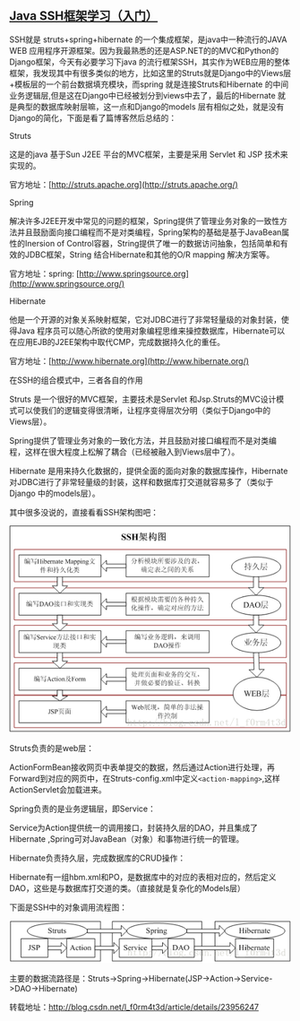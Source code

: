## [Java SSH框架学习（入门）](https://www.cnblogs.com/skipping/p/5373257.html)

SSH就是 struts+spring+hibernate 的一个集成框架，是java中一种流行的JAVA WEB 应用程序开源框架。因为我最熟悉的还是ASP.NET的的MVC和Python的Django框架，今天有必要学习下java 的流行框架SSH，其实作为WEB应用的整体框架，我发现其中有很多类似的地方，比如这里的Struts就是Django中的Views层+模板层的一个前台数据填充模块，而spring 就是连接Struts和Hibernate 的中间业务逻辑层,但是这在Django中已经被划分到views中去了，最后的Hibernate 就是典型的数据库映射层嘛，这一点和Django的models 层有相似之处，就是没有Django的简化，下面是看了篇博客然后总结的：

Struts

这是的java 基于Sun J2EE 平台的MVC框架，主要是采用 Servlet 和 JSP 技术来实现的。

官方地址：[http://struts.apache.org](http://struts.apache.org/)

 

Spring 

解决许多J2EE开发中常见的问题的框架，Spring提供了管理业务对象的一致性方法并且鼓励面向接口编程而不是对类编程，Spring架构的基础是基于JavaBean属性的Inersion of Control容器，String提供了唯一的数据访问抽象，包括简单和有效的JDBC框架，String 结合Hibernate和其他的O/R mapping 解决方案等。

官方地址：spring: [http://www.springsource.org](http://www.springsource.org/)

 

Hibernate

他是一个开源的对象关系映射框架，它对JDBC进行了非常轻量级的对象封装，使得Java 程序员可以随心所欲的使用对象编程思维来操控数据库，Hibernate可以在应用EJB的J2EE架构中取代CMP，完成数据持久化的重任。

官方地址：[http://www.hibernate.org](http://www.hibernate.org/)

 

在SSH的组合模式中，三者各自的作用

Struts 是一个很好的MVC框架，主要技术是Servlet 和Jsp.Struts的MVC设计模式可以使我们的逻辑变得很清晰，让程序变得层次分明（类似于Django中的Views层）。

Spring提供了管理业务对象的一致化方法，并且鼓励对接口编程而不是对类编程，这样在很大程度上松解了耦合（已经被融入到Views层中了）。

Hibernate 是用来持久化数据的，提供全面的面向对象的数据库操作，Hibernate 对JDBC进行了非常轻量级的封装，这样和数据库打交道就容易多了（类似于Django 中的models层）。

其中很多没说的，直接看看SSH架构图吧：

![img](java_ssh.assets/20140417203418265)

Struts负责的是web层：

ActionFormBean接收网页中表单提交的数据，然后通过Action进行处理，再Forward到对应的网页中，在Struts-config.xml中定义`<action-mapping>`,这样ActionServlet会加载进来。

Spring负责的是业务逻辑层，即Service：

Service为Action提供统一的调用接口，封装持久层的DAO，并且集成了Hibernate ,Spring可对JavaBean（对象）和事物进行统一的管理。

Hibernate负责持久层，完成数据库的CRUD操作：

Hibernate有一组hbm.xml和PO，是数据库中的对应的表相对应的，然后定义DAO，这些是与数据库打交道的类。（直接就是复杂化的Models层）

下面是SSH中的对象调用流程图：

![img](java_ssh.assets/20140417204518296)

主要的数据流路径是：Struts->Spring->Hibernate(JSP->Action->Service->DAO->Hibernate)

 

转载地址：http://blog.csdn.net/l_f0rm4t3d/article/details/23956247